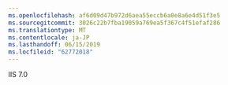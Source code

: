 ```yaml
---
ms.openlocfilehash: af6d09d47b972d6aea55eccb6a0e8a6e4d51f3e5
ms.sourcegitcommit: 3026c22b7fba19059a769ea5f367c4f51efaf286
ms.translationtype: MT
ms.contentlocale: ja-JP
ms.lasthandoff: 06/15/2019
ms.locfileid: "62772018"
---
```

IIS 7.0
